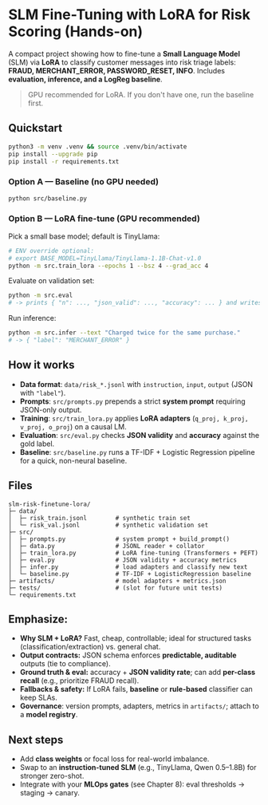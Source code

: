 # SLM Fine-Tuning with LoRA for Risk Scoring (Hands-on)

A compact project showing how to fine-tune a **Small Language Model** (SLM) via **LoRA** to classify customer messages into risk triage labels:
**FRAUD, MERCHANT_ERROR, PASSWORD_RESET, INFO**. Includes **evaluation, inference, and a LogReg baseline**.

> GPU recommended for LoRA. If you don't have one, run the baseline first.

## Quickstart

```bash
python3 -m venv .venv && source .venv/bin/activate
pip install --upgrade pip
pip install -r requirements.txt
```

### Option A — Baseline (no GPU needed)
```bash
python src/baseline.py
```

### Option B — LoRA fine-tune (GPU recommended)
Pick a small base model; default is TinyLlama:
```bash
# ENV override optional:
# export BASE_MODEL=TinyLlama/TinyLlama-1.1B-Chat-v1.0
python -m src.train_lora --epochs 1 --bsz 4 --grad_acc 4
```

Evaluate on validation set:
```bash
python -m src.eval
# -> prints { "n": ..., "json_valid": ..., "accuracy": ... } and writes artifacts/metrics.json
```

Run inference:
```bash
python -m src.infer --text "Charged twice for the same purchase."
# -> { "label": "MERCHANT_ERROR" }
```

## How it works
- **Data format**: `data/risk_*.jsonl` with `instruction`, `input`, `output` (JSON with `"label"`).
- **Prompts**: `src/prompts.py` prepends a strict **system prompt** requiring JSON-only output.
- **Training**: `src/train_lora.py` applies **LoRA adapters** (`q_proj, k_proj, v_proj, o_proj`) on a causal LM.
- **Evaluation**: `src/eval.py` checks **JSON validity** and **accuracy** against the gold label.
- **Baseline**: `src/baseline.py` runs a TF-IDF + Logistic Regression pipeline for a quick, non-neural baseline.

## Files
```
slm-risk-finetune-lora/
├─ data/
│  ├─ risk_train.jsonl        # synthetic train set
│  └─ risk_val.jsonl          # synthetic validation set
├─ src/
│  ├─ prompts.py              # system prompt + build_prompt()
│  ├─ data.py                 # JSONL reader + collator
│  ├─ train_lora.py           # LoRA fine-tuning (Transformers + PEFT)
│  ├─ eval.py                 # JSON validity + accuracy metrics
│  ├─ infer.py                # load adapters and classify new text
│  └─ baseline.py             # TF-IDF + LogisticRegression baseline
├─ artifacts/                 # model adapters + metrics.json
├─ tests/                     # (slot for future unit tests)
└─ requirements.txt
```

## Emphasize:
- **Why SLM + LoRA?** Fast, cheap, controllable; ideal for structured tasks (classification/extraction) vs. general chat.
- **Output contracts:** JSON schema enforces **predictable, auditable** outputs (tie to compliance).
- **Ground truth & eval:** accuracy + **JSON validity rate**; can add **per-class recall** (e.g., prioritize FRAUD recall).
- **Fallbacks & safety:** If LoRA fails, **baseline** or **rule-based** classifier can keep SLAs.
- **Governance**: version prompts, adapters, metrics in `artifacts/`; attach to a **model registry**.

## Next steps
- Add **class weights** or focal loss for real-world imbalance.
- Swap to an **instruction-tuned SLM** (e.g., TinyLlama, Qwen 0.5–1.8B) for stronger zero-shot.
- Integrate with your **MLOps gates** (see Chapter 8): eval thresholds → staging → canary.
